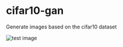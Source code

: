 # cifar10-gan
Generate images based on the cifar10 dataset

![test image](https://raw.githubusercontent.com/baileytom/cifar10-gan/master/images/sample_1000.png)
